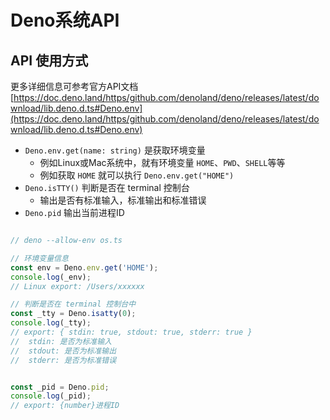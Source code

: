 # Deno系统API

## API 使用方式

更多详细信息可参考官方API文档 [https://doc.deno.land/https/github.com/denoland/deno/releases/latest/download/lib.deno.d.ts#Deno.env](https://doc.deno.land/https/github.com/denoland/deno/releases/latest/download/lib.deno.d.ts#Deno.env)


- `Deno.env.get(name: string)` 是获取环境变量
  - 例如Linux或Mac系统中，就有环境变量 `HOME`、`PWD`、`SHELL`等等
  - 例如获取 `HOME` 就可以执行 `Deno.env.get("HOME")`
- `Deno.isTTY()` 判断是否在 terminal 控制台
  - 输出是否有标准输入，标准输出和标准错误
- `Deno.pid` 输出当前进程ID

```js

// deno --allow-env os.ts

// 环境变量信息
const env = Deno.env.get('HOME');
console.log(_env);
// Linux export: /Users/xxxxxx

// 判断是否在 terminal 控制台中
const _tty = Deno.isatty(0);
console.log(_tty);
// export: { stdin: true, stdout: true, stderr: true }
//  stdin: 是否为标准输入
//  stdout: 是否为标准输出
//  stderr: 是否为标准错误


const _pid = Deno.pid;
console.log(_pid);
// export: {number}进程ID
```